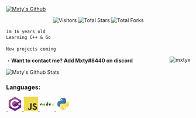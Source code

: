<a href="" target="_blank"> <img src="https://cdn.discordapp.com/attachments/980924074903613510/985886926231974008/Untitled.png" alt="Mxty's Github"/></a>
<p align="center">
  <img src="https://komarev.com/ghpvc/?username=mxtyx&label=Profile%20views&color=blueviolet&style=flat" alt="Visitors"></a>
<img src="https://img.shields.io/badge/dynamic/json?&label=Total%20Stars&color=blueviolet&style=flat&style=for-the-badge&query=%24.stars&url=https://api.github-star-counter.workers.dev/user/mxtyx" alt="Total Stars" ></a>
<img src="https://img.shields.io/badge/dynamic/json?&label=Total%20Forks&color=blueviolet&style=flat&style=for-the-badge&query=%24.forks&url=https://api.github-star-counter.workers.dev/user/mxtyx" alt="Total Forks"></a> </p>

```sh-session
im 16 years old
Learning C++ & Go

New projects coming
```

・**Want to contact me? Add Mxty#8440 on discord**
</a><img align="right" src="https://github-readme-stats.vercel.app/api/top-langs?username=mxtyx&count_private=true&hide=procfile,css&theme=dark&border_color=000000&cache_seconds=1800&layout=compact&langs_count=10&custom_title=Most Used Coding Languages" alt="mxtyx" /> </p>
![Mxty's Github Stats](https://github-readme-stats.vercel.app/api?username=mxtyx&show_icons=true&theme=midnight-purple)


<h3 align="left">Languages:</h3>
<p align="left"> <a href="https://www.w3schools.com/cpp/" target="_blank" rel="noreferrer"> <img href="https://www.w3schools.com/cs/" target="_blank" rel="noreferrer"> <img src="https://raw.githubusercontent.com/devicons/devicon/master/icons/csharp/csharp-original.svg" alt="csharp" width="40" height="40"/> </a> <a href="https://developer.mozilla.org/en-US/docs/Web/JavaScript" target="_blank" rel="noreferrer"> <img src="https://raw.githubusercontent.com/devicons/devicon/master/icons/javascript/javascript-original.svg" alt="javascript" width="40" height="40"/> </a> <a href="https://nodejs.org" target="_blank" rel="noreferrer"> <img src="https://raw.githubusercontent.com/devicons/devicon/master/icons/nodejs/nodejs-original-wordmark.svg" alt="nodejs" width="40" height="40"/> </a> <a href="https://www.python.org" target="_blank" rel="noreferrer"> <img src="https://raw.githubusercontent.com/devicons/devicon/master/icons/python/python-original.svg" alt="python" width="40" height="40"/> </a> </p>


